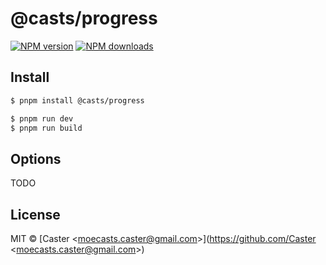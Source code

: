 # @casts/progress

[![NPM version](https://img.shields.io/npm/v/@casts/progress.svg?style=flat)](https://npmjs.org/package/@casts/progress)
[![NPM downloads](http://img.shields.io/npm/dm/@casts/progress.svg?style=flat)](https://npmjs.org/package/@casts/progress)

## Install

```bash
$ pnpm install @casts/progress
```

```bash
$ pnpm run dev
$ pnpm run build
```

## Options

TODO

## License

MIT © [Caster &lt;moecasts.caster@gmail.com&gt;](https://github.com/Caster &lt;moecasts.caster@gmail.com&gt;)
